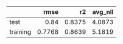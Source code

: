|          |   rmse |     r2 |   avg_nll |
|:---------|-------:|-------:|----------:|
| test     | 0.84   | 0.8375 |    4.0873 |
| training | 0.7768 | 0.8639 |    5.1819 |